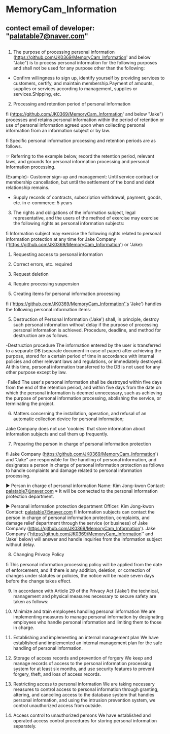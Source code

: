 # MemoryCam_Information
## contect email of developer: "palatable7@naver.com"
  
## 
1. The purpose of processing personal information (https://github.com/JK0369/MemoryCam_Information' and below "Jake") is to process personal information for the following purposes and shall not be used for any purpose other than the following:

- Confirm willingness to sign up, identify yourself by providing services to customers, certify, and maintain membership.Payment of amounts, supplies or services according to management, supplies or services.Shipping, etc.

2. Processing and retention period of personal information

ﬁ (https://github.com/JK0369/MemoryCam_Information' and below "Jake") processes and retains personal information within the period of retention or use of personal information agreed upon when collecting personal information from an information subject or by law.

ﬁ Specific personal information processing and retention periods are as follows.

☞ Referring to the example below, record the retention period, relevant laws, and grounds for personal information processing and personal information processing.

(Example)- Customer sign-up and management: Until service contract or membership cancellation, but until the settlement of the bond and debt relationship remains.

- Supply records of contracts, subscription withdrawal, payment, goods, etc. in e-commerce: 5 years

3. The rights and obligations of the information subject, legal representative, and the users of the method of exercise may exercise the following rights as personal information subjects:

ﬁ Information subject may exercise the following rights related to personal information protection at any time for Jake Company ('https://github.com/JK0369/MemoryCam_Information') or 'Jake):

1. Requesting access to personal information

2. Correct errors, etc. required

3. Request deletion

4. Require processing suspension



4. Creating items for personal information processing 

ﬁ ('https://github.com/JK0369/MemoryCam_Information''s 'Jake') handles the following personal information items:



5. Destruction of Personal Information ('Jake') shall, in principle, destroy such personal information without delay if the purpose of processing personal information is achieved. Procedure, deadline, and method for destruction are as follows.

-Destruction procedure
The information entered by the user is transferred to a separate DB (separate document in case of paper) after achieving the purpose, stored for a certain period of time in accordance with internal policies and other relevant laws and regulations, or immediately destroyed. At this time, personal information transferred to the DB is not used for any other purpose except by law.

-Failed
The user's personal information shall be destroyed within five days from the end of the retention period, and within five days from the date on which the personal information is deemed unnecessary, such as achieving the purpose of personal information processing, abolishing the service, or terminating the project.



6. Matters concerning the installation, operation, and refusal of an automatic collection device for personal information;

Jake Company does not use 'cookies' that store information about information subjects and call them up frequently.

7. Preparing the person in charge of personal information protection

ﬁ Jake Company (https://github.com/JK0369/MemoryCam_Information') and "Jake" are responsible for the handling of personal information, and designates a person in charge of personal information protection as follows to handle complaints and damage related to personal information processing.

▶ Person in charge of personal information
Name: Kim Jong-kwon
Contact: palatable7@naver.com
※ It will be connected to the personal information protection department.

▶ Personal information protection department
Officer: Kim Jong-kwon
Contact: palatable7@naver.com
ﬁ Information subjects can contact the person in charge of personal information protection, complaints, and damage relief department through the service (or business) of Jake Company (https://github.com/JK0369/MemoryCam_Information'). Jake Company ('https://github.com/JK0369/MemoryCam_Information'' and 'Jake' below) will answer and handle inquiries from the information subject without delay.

8. Changing Privacy Policy

ﬁ This personal information processing policy will be applied from the date of enforcement, and if there is any addition, deletion, or correction of changes under statutes or policies, the notice will be made seven days before the change takes effect.



9. In accordance with Article 29 of the Privacy Act ('Jake') the technical, management and physical measures necessary to secure safety are taken as follows:

1. Minimize and train employees handling personal information
We are implementing measures to manage personal information by designating employees who handle personal information and limiting them to those in charge.

2. Establishing and implementing an internal management plan
We have established and implemented an internal management plan for the safe handling of personal information.

3. Storage of access records and prevention of forgery
We keep and manage records of access to the personal information processing system for at least six months, and use security features to prevent forgery, theft, and loss of access records.

4. Restricting access to personal information
We are taking necessary measures to control access to personal information through granting, altering, and canceling access to the database system that handles personal information, and using the intrusion prevention system, we control unauthorized access from outside.

5. Access control to unauthorized persons
We have established and operated access control procedures for storing personal information separately.
